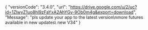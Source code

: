 { "versionCode": "3.4.0", "url": "https://drive.google.com/u/2/uc?id=1ZlwyZ1uo8hl9zFaYxA2AhYGy-9Ob0m4g&export=download", "Message": "pls update your app to the latest version\nmore futures available in new updates\ new V34" }
